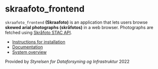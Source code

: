 # skraafoto_frontend

`skraafoto_frontend` **(Skraafoto)** is an application that lets users browse **skewed arial photographs (skråfotos)** in a web browser.
Photographs are fetched using [Skråfoto STAC API](https://github.com/SDFIdk/skraafoto_stac_public/blob/main/dokumentation.md).

- [Instructions for installation](/docs/tutorials/installing.md)
- [Documentation](/docs/introduction.md)
- [System overview](/docs/tutorials/system-overview.md)

Provided by *Styrelsen for Dataforsyning og Infrastruktur* 2022
